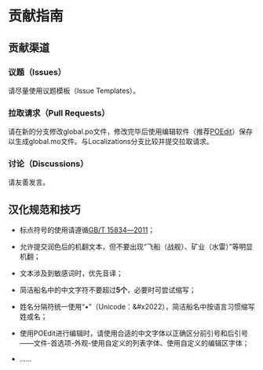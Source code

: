 # 贡献指南

## 贡献渠道

### 议题（Issues）

请尽量使用议题模板（Issue Templates）。

### 拉取请求（Pull Requests）

请在新的分支修改global.po文件，修改完毕后使用编辑软件（推荐[POEdit](https://poedit.net/)）保存以生成global.mo文件。与Localizations分支比较并提交拉取请求。

### 讨论（Discussions）

请友善发言。

## 汉化规范和技巧

- 标点符号的使用请遵循[GB/T 15834―2011](https://people.ubuntu.com/~happyaron/l10n/GB(T)15834-2011.html)；

- 允许提交润色后的机翻文本，但不要出现“飞船（战舰）、矿业（水雷）”等明显机翻；

- 文本涉及到敏感词时，优先音译；

- 简洁船名中的中文字符不要超过**5个**，必要时可尝试缩写；

- 姓名分隔符统一使用“•”（Unicode：&#x2022），简洁船名中按语言习惯缩写姓或名；

- 使用POEdit进行编辑时，请使用合适的中文字体以正确区分前引号和后引号——文件-首选项-外观-使用自定义的列表字体、使用自定义的编辑区字体；

- ……
